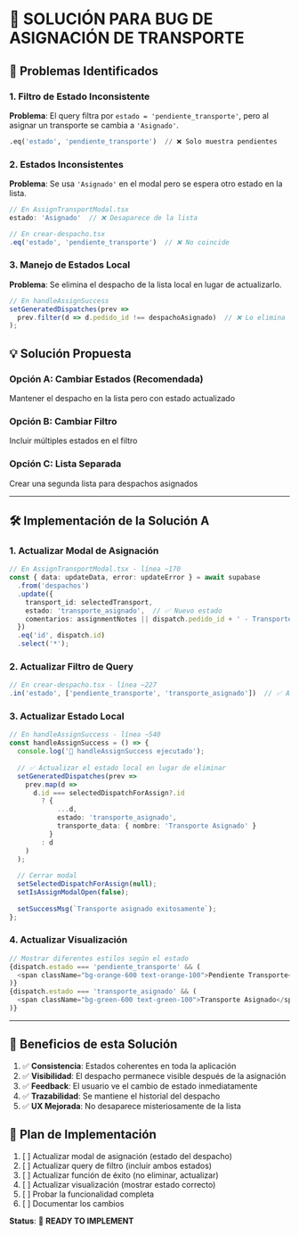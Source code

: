 # 🔧 SOLUCIÓN PARA BUG DE ASIGNACIÓN DE TRANSPORTE

## 🎯 **Problemas Identificados**

### 1. **Filtro de Estado Inconsistente**
**Problema**: El query filtra por `estado = 'pendiente_transporte'`, pero al asignar un transporte se cambia a `'Asignado'`.
```sql
.eq('estado', 'pendiente_transporte')  // ❌ Solo muestra pendientes
```

### 2. **Estados Inconsistentes**
**Problema**: Se usa `'Asignado'` en el modal pero se espera otro estado en la lista.
```typescript
// En AssignTransportModal.tsx
estado: 'Asignado'  // ❌ Desaparece de la lista

// En crear-despacho.tsx  
.eq('estado', 'pendiente_transporte')  // ❌ No coincide
```

### 3. **Manejo de Estados Local**
**Problema**: Se elimina el despacho de la lista local en lugar de actualizarlo.
```typescript
// En handleAssignSuccess
setGeneratedDispatches(prev => 
  prev.filter(d => d.pedido_id !== despachoAsignado)  // ❌ Lo elimina
);
```

## 💡 **Solución Propuesta**

### **Opción A: Cambiar Estados (Recomendada)**
Mantener el despacho en la lista pero con estado actualizado

### **Opción B: Cambiar Filtro**
Incluir múltiples estados en el filtro

### **Opción C: Lista Separada**
Crear una segunda lista para despachos asignados

---

## 🛠️ **Implementación de la Solución A**

### 1. **Actualizar Modal de Asignación**
```typescript
// En AssignTransportModal.tsx - línea ~170
const { data: updateData, error: updateError } = await supabase
  .from('despachos')
  .update({
    transport_id: selectedTransport,
    estado: 'transporte_asignado',  // ✅ Nuevo estado
    comentarios: assignmentNotes || dispatch.pedido_id + ' - Transporte asignado'
  })
  .eq('id', dispatch.id)
  .select('*');
```

### 2. **Actualizar Filtro de Query**
```typescript
// En crear-despacho.tsx - línea ~227
.in('estado', ['pendiente_transporte', 'transporte_asignado'])  // ✅ Ambos estados
```

### 3. **Actualizar Estado Local**
```typescript
// En handleAssignSuccess - línea ~540
const handleAssignSuccess = () => {
  console.log('🎉 handleAssignSuccess ejecutado');
  
  // ✅ Actualizar el estado local en lugar de eliminar
  setGeneratedDispatches(prev => 
    prev.map(d => 
      d.id === selectedDispatchForAssign?.id 
        ? { 
            ...d, 
            estado: 'transporte_asignado',
            transporte_data: { nombre: 'Transporte Asignado' }
          }
        : d
    )
  );
  
  // Cerrar modal
  setSelectedDispatchForAssign(null);
  setIsAssignModalOpen(false);
  
  setSuccessMsg(`Transporte asignado exitosamente`);
};
```

### 4. **Actualizar Visualización**
```typescript
// Mostrar diferentes estilos según el estado
{dispatch.estado === 'pendiente_transporte' && (
  <span className="bg-orange-600 text-orange-100">Pendiente Transporte</span>
)}
{dispatch.estado === 'transporte_asignado' && (
  <span className="bg-green-600 text-green-100">Transporte Asignado</span>
)}
```

---

## 🚀 **Beneficios de esta Solución**

1. ✅ **Consistencia**: Estados coherentes en toda la aplicación
2. ✅ **Visibilidad**: El despacho permanece visible después de la asignación
3. ✅ **Feedback**: El usuario ve el cambio de estado inmediatamente
4. ✅ **Trazabilidad**: Se mantiene el historial del despacho
5. ✅ **UX Mejorada**: No desaparece misteriosamente de la lista

## 🔄 **Plan de Implementación**

1. [ ] Actualizar modal de asignación (estado del despacho)
2. [ ] Actualizar query de filtro (incluir ambos estados)  
3. [ ] Actualizar función de éxito (no eliminar, actualizar)
4. [ ] Actualizar visualización (mostrar estado correcto)
5. [ ] Probar la funcionalidad completa
6. [ ] Documentar los cambios

**Status**: 🔧 **READY TO IMPLEMENT**